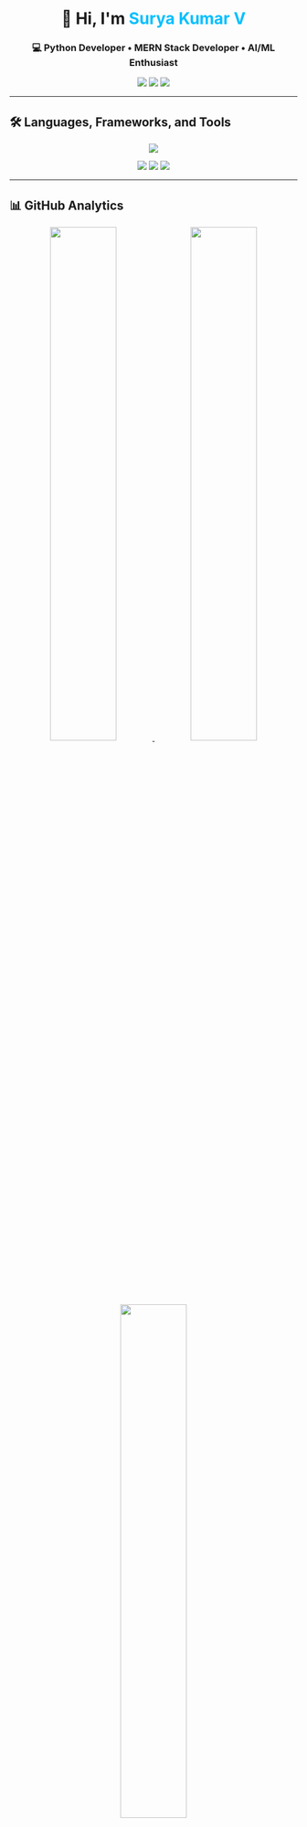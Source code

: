 <!-- Header Section -->
<h1 align="center">👋 Hi, I'm <span style="color:#00bfff">Surya Kumar V</span></h1>
<h3 align="center">💻 Python Developer • MERN Stack Developer • AI/ML Enthusiast</h3>

<p align="center">
  <a href="mailto:suryakumarv20@gmail.com"><img src="https://img.shields.io/badge/Email-suryakumarv20%40gmail.com-red?style=flat&logo=gmail" /></a>
  <a href="https://linkedin.com/in/suryakumarv20"><img src="https://img.shields.io/badge/LinkedIn-Connect-blue?style=flat&logo=linkedin" /></a>
  <a href="https://suryakumarv20.github.io/PortFolio/"><img src="https://img.shields.io/badge/Portfolio-Visit-orange?style=flat&logo=firefox" /></a>
</p>

---

## 🛠 Languages, Frameworks, and Tools
<p align="center">
  <img src="https://skillicons.dev/icons?i=python,js,react,nodejs,express,mongodb,flask,django,fastapi,html,css,mysql,postgresql,aws,docker,git,github,postman" />
</p>

<p align="center">
  <img src="https://img.shields.io/badge/Backend%20Engineering-Advanced-blueviolet" />
  <img src="https://img.shields.io/badge/Data%20Structures%20%26%20Algorithms-Active%20Learner-orange" />
  <img src="https://img.shields.io/badge/CI%2FCD-In%20Progress-brightgreen" />
</p>

---

## 📊 GitHub Analytics
<p align="center">
  <a href="https://github.com/SuryaKumarV20">
    <img src="https://github-readme-stats.vercel.app/api?username=SuryaKumarV20&show_icons=true&theme=radical&hide_border=false&border_radius=15" width="48%"/>
  </a>
  <a href="https://github.com/SuryaKumarV20">
    <img src="https://github-readme-streak-stats.herokuapp.com/?user=SuryaKumarV20&theme=radical&hide_border=false&border_radius=15" width="48%"/>
  </a>
</p>

<p align="center">
  <a href="https://github.com/SuryaKumarV20">
    <img src="https://github-readme-stats.vercel.app/api/top-langs/?username=SuryaKumarV20&layout=compact&theme=radical&hide_border=false&border_radius=15" width="48%"/>
  </a>
</p>

<p align="center">
  <img src="https://github-readme-activity-graph.vercel.app/graph?username=SuryaKumarV20&theme=react-dark&hide_border=false&area=true&radius=10" width="95%" />
</p>

<p align="center">
  <img src="https://komarev.com/ghpvc/?username=SuryaKumarV20&color=blue&style=flat-square&label=Profile+Views" alt="Profile Views"/>
</p>

---

⭐ **If you like my work, consider starring my repositories or connecting with me!**
